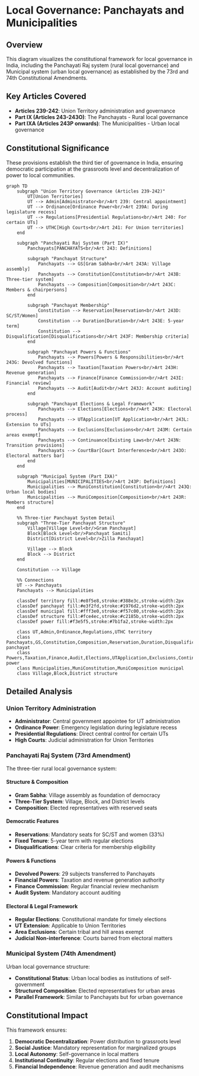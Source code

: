 # Local Governance: Panchayats and Municipalities

## Overview
This diagram visualizes the constitutional framework for local governance in India, including the Panchayati Raj system (rural local governance) and Municipal system (urban local governance) as established by the 73rd and 74th Constitutional Amendments.

## Key Articles Covered
- **Articles 239-242**: Union Territory administration and governance
- **Part IX (Articles 243-243O)**: The Panchayats - Rural local governance
- **Part IXA (Articles 243P onwards)**: The Municipalities - Urban local governance

## Constitutional Significance
These provisions establish the third tier of governance in India, ensuring democratic participation at the grassroots level and decentralization of power to local communities.

```mermaid
graph TD
    subgraph "Union Territory Governance (Articles 239-242)"
        UT[Union Territories]
        UT --> Admin[Administrator<br/>Art 239: Central appointment]
        UT --> Ordinance[Ordinance Power<br/>Art 239A: During legislature recess]
        UT --> Regulations[Presidential Regulations<br/>Art 240: For certain UTs]
        UT --> UTHC[High Courts<br/>Art 241: For Union territories]
    end
    
    subgraph "Panchayati Raj System (Part IX)"
        Panchayats[PANCHAYATS<br/>Art 243: Definitions]
        
        subgraph "Panchayat Structure"
            Panchayats --> GS[Gram Sabha<br/>Art 243A: Village assembly]
            Panchayats --> Constitution[Constitution<br/>Art 243B: Three-tier system]
            Panchayats --> Composition[Composition<br/>Art 243C: Members & chairpersons]
        end
        
        subgraph "Panchayat Membership"
            Constitution --> Reservation[Reservation<br/>Art 243D: SC/ST/Women]
            Constitution --> Duration[Duration<br/>Art 243E: 5-year term]
            Constitution --> Disqualification[Disqualifications<br/>Art 243F: Membership criteria]
        end
        
        subgraph "Panchayat Powers & Functions"
            Panchayats --> Powers[Powers & Responsibilities<br/>Art 243G: Devolved functions]
            Panchayats --> Taxation[Taxation Powers<br/>Art 243H: Revenue generation]
            Panchayats --> Finance[Finance Commission<br/>Art 243I: Financial review]
            Panchayats --> Audit[Audit<br/>Art 243J: Account auditing]
        end
        
        subgraph "Panchayat Elections & Legal Framework"
            Panchayats --> Elections[Elections<br/>Art 243K: Electoral process]
            Panchayats --> UTApplication[UT Application<br/>Art 243L: Extension to UTs]
            Panchayats --> Exclusions[Exclusions<br/>Art 243M: Certain areas exempt]
            Panchayats --> Continuance[Existing Laws<br/>Art 243N: Transition provisions]
            Panchayats --> CourtBar[Court Interference<br/>Art 243O: Electoral matters bar]
        end
    end
    
    subgraph "Municipal System (Part IXA)"
        Municipalities[MUNICIPALITIES<br/>Art 243P: Definitions]
        Municipalities --> MuniConstitution[Constitution<br/>Art 243Q: Urban local bodies]
        Municipalities --> MuniComposition[Composition<br/>Art 243R: Members structure]
    end
    
    %% Three-tier Panchayat System Detail
    subgraph "Three-Tier Panchayat Structure"
        Village[Village Level<br/>Gram Panchayat]
        Block[Block Level<br/>Panchayat Samiti]
        District[District Level<br/>Zilla Panchayat]
        
        Village --> Block
        Block --> District
    end
    
    Constitution --> Village
    
    %% Connections
    UT --> Panchayats
    Panchayats --> Municipalities
    
    classDef territory fill:#e8f5e8,stroke:#388e3c,stroke-width:2px
    classDef panchayat fill:#e3f2fd,stroke:#1976d2,stroke-width:2px
    classDef municipal fill:#fff3e0,stroke:#f57c00,stroke-width:2px
    classDef structure fill:#fce4ec,stroke:#c2185b,stroke-width:2px
    classDef power fill:#f3e5f5,stroke:#7b1fa2,stroke-width:2px
    
    class UT,Admin,Ordinance,Regulations,UTHC territory
    class Panchayats,GS,Constitution,Composition,Reservation,Duration,Disqualification panchayat
    class Powers,Taxation,Finance,Audit,Elections,UTApplication,Exclusions,Continuance,CourtBar power
    class Municipalities,MuniConstitution,MuniComposition municipal
    class Village,Block,District structure
```

## Detailed Analysis

### Union Territory Administration
- **Administrator**: Central government appointee for UT administration
- **Ordinance Power**: Emergency legislation during legislature recess
- **Presidential Regulations**: Direct central control for certain UTs
- **High Courts**: Judicial administration for Union Territories

### Panchayati Raj System (73rd Amendment)
The three-tier rural local governance system:

#### Structure & Composition
- **Gram Sabha**: Village assembly as foundation of democracy
- **Three-Tier System**: Village, Block, and District levels
- **Composition**: Elected representatives with reserved seats

#### Democratic Features
- **Reservations**: Mandatory seats for SC/ST and women (33%)
- **Fixed Tenure**: 5-year term with regular elections
- **Disqualifications**: Clear criteria for membership eligibility

#### Powers & Functions
- **Devolved Powers**: 29 subjects transferred to Panchayats
- **Financial Powers**: Taxation and revenue generation authority
- **Finance Commission**: Regular financial review mechanism
- **Audit System**: Mandatory account auditing

#### Electoral & Legal Framework
- **Regular Elections**: Constitutional mandate for timely elections
- **UT Extension**: Applicable to Union Territories
- **Area Exclusions**: Certain tribal and hill areas exempt
- **Judicial Non-interference**: Courts barred from electoral matters

### Municipal System (74th Amendment)
Urban local governance structure:
- **Constitutional Status**: Urban local bodies as institutions of self-government
- **Structured Composition**: Elected representatives for urban areas
- **Parallel Framework**: Similar to Panchayats but for urban governance

## Constitutional Impact
This framework ensures:
1. **Democratic Decentralization**: Power distribution to grassroots level
2. **Social Justice**: Mandatory representation for marginalized groups
3. **Local Autonomy**: Self-governance in local matters
4. **Institutional Continuity**: Regular elections and fixed tenure
5. **Financial Independence**: Revenue generation and audit mechanisms